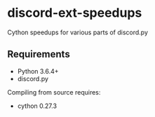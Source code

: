 # discord-ext-speedups
Cython speedups for various parts of discord.py

## Requirements
- Python 3.6.4+
- discord.py

Compiling from source requires:
- cython 0.27.3
